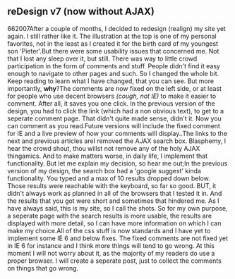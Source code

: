 <article><h1>reDesign v7 (now without AJAX)</h1><time><span class="day">6</span><span class="month">6</span><span class="year">2007</span></time>After a couple of months, I decided to redesign (realign) my site yet again. I still rather like it. The illustration at the top is one of my personal favorites, not  in the least as I created it for the birth card of my youngest son 'Pieter'.But there were some usability issues that concerned me. Not that I lost any sleep over it, but still. There was way to little crowd participation in the form of comments and stuff. People didn't find it easy enough to navigate to other pages and such. So I changed the whole bit. Keep reading to learn what I have changed, that you can see. But more importantly, <strong>why</strong>?<!--more-->The comments are now fixed on the left side, or at least for people who use decent browsers <em>(cough, not IE)</em> to make it easier to comment. After all, it saves you one click. In the previous version of the design, you had to click the link (which had a non obvious text), to get to a seperate comment page. That didn't quite made sense, didn't it. Now you can comment as you read.Future versions will include the fixed comment for IE and a live preview of how your comments will display..The links to the next and previous articles areI removed the AJAX search box. Blasphemy, I hear the crowd shout, thou willst not remove any of the holy AJAX thingamics. And to make matters worse, in daily life, I implement that functionality. But let me explain my decision, so hear me out;In the previous version of my design, the search box had a 'google suggest' kinda functionality. You typed and a max of 10 results dropped down below. Those results were reachable with the keyboard, so far so good. BUT, it didn't always work as planned in all of the browsers that I tested it in. And the results that you got were short and sometimes that hindered me. As I have always said, this is my site, so I  call the shots. So for my own purpose, a seperate page with the search results is more usable, the results are displayed with more detail, so I can have more information on which I can make my choice.All of the css stuff is now standards and I have yet to implement some IE 6 and below fixes. The fixed comments are not fixed yet in IE 6 for instance and I think more things will tend to go wrong. At this moment I will not worry about it, as the majority of my readers do use a proper browser. I will create a seperate post, just to collect the comments on things that go wrong.</article>